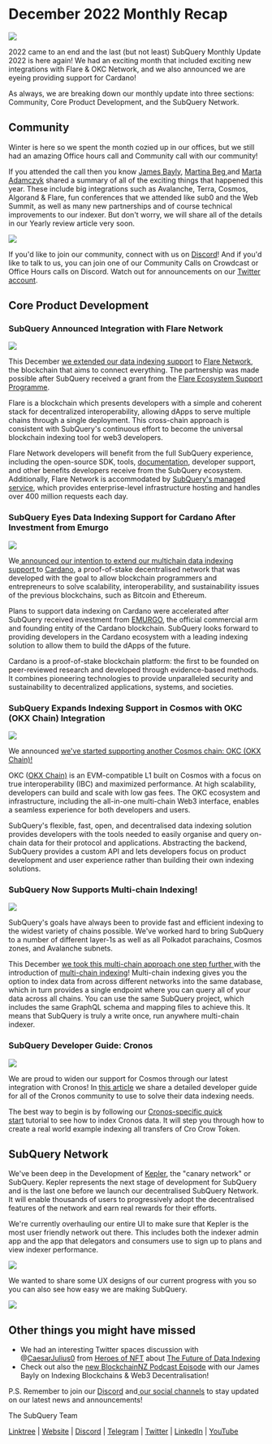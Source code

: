 # December 2022 Monthly Recap

![](https://miro.medium.com/max/1400/0*_H1ls_dpW2lLREVM)

2022 came to an end and the last (but not least) SubQuery Monthly Update 2022 is here again! We had an exciting month that included exciting new integrations with Flare & OKC Network, and we also announced we are eyeing providing support for Cardano!

As always, we are breaking down our monthly update into three sections: Community, Core Product Development, and the SubQuery Network.

## Community

Winter is here so we spent the month cozied up in our offices, but we still had an amazing Office hours call and Community call with our community!

If you attended the call then you know [James Bayly](https://twitter.com/JamesABayly), [Martina Beg ](https://twitter.com/MartinaBeg)and [Marta Adamczyk](https://twitter.com/madamczyk0) shared a summary of all of the exciting things that happened this year. These include big integrations such as Avalanche, Terra, Cosmos, Algorand & Flare, fun conferences that we attended like sub0 and the Web Summit, as well as many new partnerships and of course technical improvements to our indexer. But don't worry, we will share all of the details in our Yearly review article very soon.

![](https://miro.medium.com/max/1400/0*o9GjX64IJ3Nh-qsV)

If you'd like to join our community, connect with us on [Discord](https://discord.com/invite/subquery)! And if you'd like to talk to us, you can join one of our Community Calls on Crowdcast or Office Hours calls on Discord. Watch out for announcements on our [Twitter account](https://twitter.com/SubQueryNetwork).

## Core Product Development

### SubQuery Announced Integration with Flare Network

![](https://miro.medium.com/max/1400/0*xwpOU50C3-8ik1l9)

This December [we extended our data indexing support](../blogs/20221202-flare.md) to [Flare Network](https://flare.xyz/), the blockchain that aims to connect everything. The partnership was made possible after SubQuery received a grant from the [Flare Ecosystem Support Programme](https://fx59pgsljsv.typeform.com/to/znkWOSM3).

Flare is a blockchain which presents developers with a simple and coherent stack for decentralized interoperability, allowing dApps to serve multiple chains through a single deployment. This cross-chain approach is consistent with SubQuery's continuous effort to become the universal blockchain indexing tool for web3 developers.

Flare Network developers will benefit from the full SubQuery experience, including the open-source SDK, tools, [documentation](https://academy.subquery.network/quickstart/quickstart_chains/flare.html), developer support, and other benefits developers receive from the SubQuery ecosystem. Additionally, Flare Network is accommodated by [SubQuery's managed service](https://subquery.network/managedservices), which provides enterprise-level infrastructure hosting and handles over 400 million requests each day.

### SubQuery Eyes Data Indexing Support for Cardano After Investment from Emurgo

![](https://miro.medium.com/max/1400/0*1CUojGHDigmoBcZp)

We[ announced our intention to extend our multichain data indexing support ](../blogs/20221208-cardano-emurgo.md)to [Cardano](https://cardano.org/), a proof-of-stake decentralised network that was developed with the goal to allow blockchain programmers and entrepreneurs to solve scalability, interoperability, and sustainability issues of the previous blockchains, such as Bitcoin and Ethereum.

Plans to support data indexing on Cardano were accelerated after SubQuery received investment from [EMURGO](http://www.emurgo.io/), the official commercial arm and founding entity of the Cardano blockchain. SubQuery looks forward to providing developers in the Cardano ecosystem with a leading indexing solution to allow them to build the dApps of the future.

Cardano is a proof-of-stake blockchain platform: the first to be founded on peer-reviewed research and developed through evidence-based methods. It combines pioneering technologies to provide unparalleled security and sustainability to decentralized applications, systems, and societies.

### SubQuery Expands Indexing Support in Cosmos with OKC (OKX Chain) Integration

![](https://miro.medium.com/max/1400/0*qMbQyV4argdQOdGB)

We announced [we've started supporting another Cosmos chain: OKC (OKX Chain)!](../blogs/20221213-cosmos-okc.md)

OKC ([OKX Chain)](https://www.okx.com/okc) is an EVM-compatible L1 built on Cosmos with a focus on true interoperability (IBC) and maximized performance. At high scalability, developers can build and scale with low gas fees. The OKC ecosystem and infrastructure, including the all-in-one multi-chain Web3 interface, enables a seamless experience for both developers and users.

SubQuery's flexible, fast, open, and decentralised data indexing solution provides developers with the tools needed to easily organise and query on-chain data for their protocol and applications. Abstracting the backend, SubQuery provides a custom API and lets developers focus on product development and user experience rather than building their own indexing solutions.

### SubQuery Now Supports Multi-chain Indexing!

![](https://miro.medium.com/max/1400/0*gEF_P7MK2F_rfdW2)

SubQuery's goals have always been to provide fast and efficient indexing to the widest variety of chains possible. We've worked hard to bring SubQuery to a number of different layer-1s as well as all Polkadot parachains, Cosmos zones, and Avalanche subnets.

This December [we took this multi-chain approach one step further ](../blogs/20221207-multichain.md)with the introduction of [multi-chain indexing](https://academy.subquery.network/build/multi-chain.html)! Multi-chain indexing gives you the option to index data from across different networks into the same database, which in turn provides a single endpoint where you can query all of your data across all chains. You can use the same SubQuery project, which includes the same GraphQL schema and mapping files to achieve this. It means that SubQuery is truly a write once, run anywhere multi-chain indexer.

### SubQuery Developer Guide: Cronos

![](https://miro.medium.com/max/1400/0*shfw5u4TUXIaz8EK)

We are proud to widen our support for Cosmos through our latest integration with Cronos! In [this article](../blogs/20221215-cosmos-cronos-developer.md) we share a detailed developer guide for all of the Cronos community to use to solve their data indexing needs.

The best way to begin is by following our [Cronos-specific quick start](https://academy.subquery.network/quickstart/quickstart_chains/cosmos-cronos.html) tutorial to see how to index Cronos data. It will step you through how to create a real world example indexing all transfers of Cro Crow Token.

## SubQuery Network

We've been deep in the Development of [Kepler](https://subquery.medium.com/subquery-announces-details-of-kepler-network-and-ksqt-bb2071641d35), the "canary network" or SubQuery. Kepler represents the next stage of development for SubQuery and is the last one before we launch our decentralised SubQuery Network. It will enable thousands of users to progressively adopt the decentralised features of the network and earn real rewards for their efforts.

We're currently overhauling our entire UI to make sure that Kepler is the most user friendly network out there. This includes both the indexer admin app and the app that delegators and consumers use to sign up to plans and view indexer performance.

![](https://miro.medium.com/max/1400/0*wfuzduxExZMH_kUI)

We wanted to share some UX designs of our current progress with you so you can also see how easy we are making SubQuery.

![](https://miro.medium.com/max/1400/0*ZGsR6K5SBZStidg6)

## Other things you might have missed

- We had an interesting Twitter spaces discussion with @[CaesarJulius0](https://twitter.com/CaesarJulius0) from [Heroes of NFT](https://twitter.com/heroesofnft) about [The Future of Data Indexing](https://twitter.com/SubQueryNetwork/status/1602634496238657540?s=20&t=gvfadW8YbcLX2fsMRmW9tQ)
- Check out also the [new BlockchainNZ Podcast Episode](https://blockchain.org.nz/2022/12/04/blockchainnz-pod-e11-with-james-bayly-on-indexing-blockchains-web3-decentralisation/) with our James Bayly on Indexing Blockchains & Web3 Decentralisation!

P.S. Remember to join our [Discord](https://discord.com/invite/subquery) and[ our social channels](https://linktr.ee/subquerynetwork) to stay updated on our latest news and announcements!

The SubQuery Team

[Linktree](https://linktr.ee/subquerynetwork) | [Website](https://subquery.network/) | [Discord](https://discord.com/invite/78zg8aBSMG) | [Telegram](https://t.me/subquerynetwork) | [Twitter](https://twitter.com/subquerynetwork) | [LinkedIn](https://www.linkedin.com/company/subquery) | [YouTube](https://www.youtube.com/channel/UCi1a6NUUjegcLHDFLr7CqLw)
